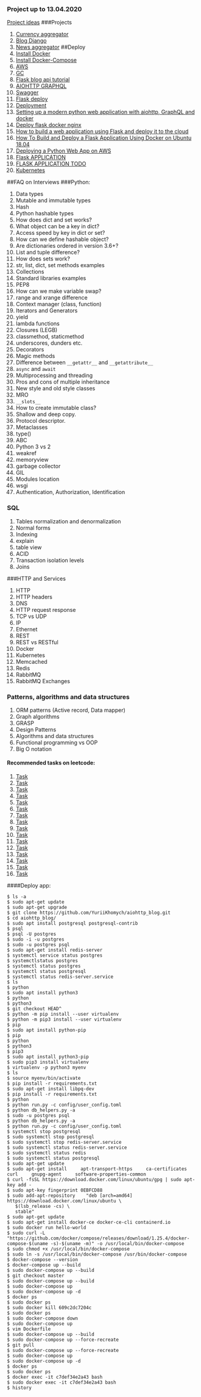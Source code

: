 ### Project up to 13.04.2020
[Project ideas](http://www.markammay.com/100-creative-ideas-for-a-website/)
###Projects
1. [Currency aggregator](https://github.com/YuriiKhomych/currency-aggregator)
1. [Blog Django](https://github.com/YuriiKhomych/db2-python-django)
1. [News aggregator](https://github.com/YuriiKhomych/news-aggregator)
##Deploy
1. [Install Docker](https://docs.docker.com/install/linux/docker-ce/ubuntu/)
1. [Install Docker-Compose](https://docs.docker.com/compose/install/)
1. [AWS](http://aws.amazon.com)
1. [GC](https://cloud.google.com)
1. [Flask blog api tutorial](https://github.com/olawalejarvis/blog_api_tutorial)
1. [AIOHTTP GRAPHQL](https://medium.com/@chimamireme/setting-up-a-modern-python-web-application-with-aiohttp-graphql-and-docker-149c52657142)
1. [Swagger](https://cloud.google.com)
1. [Flask deploy](https://github.com/YuriiKhomych/flask-deploy)
1. [Deployment](https://www.fullstackpython.com/deployment.html)
1. [Setting up a modern python web application with aiohttp, GraphQL and docker](https://medium.com/@chimamireme/setting-up-a-modern-python-web-application-with-aiohttp-graphql-and-docker-149c52657142)
1. [Deploy flask docker nginx](https://ianlondon.github.io/blog/deploy-flask-docker-nginx/)
1. [How to build a web application using Flask and deploy it to the cloud](https://www.freecodecamp.org/news/how-to-build-a-web-application-using-flask-and-deploy-it-to-the-cloud-3551c985e492/)
1. [How To Build and Deploy a Flask Application Using Docker on Ubuntu 18.04](https://www.digitalocean.com/community/tutorials/how-to-build-and-deploy-a-flask-application-using-docker-on-ubuntu-18-04)
1. [Deploying a Python Web App on AWS](https://towardsdatascience.com/deploying-a-python-web-app-on-aws-57ed772b2319)
1. [Flask APPLICATION](https://www.digitalocean.com/community/tutorials/how-to-build-and-deploy-a-flask-application-using-docker-on-ubuntu-18-04)
1. [FLASK APPLICATION TODO](https://www.youtube.com/playlist?list=PLlWXhlUMyooZr5R2u2Zwxt6Pw6iwBo5y5)
1. [Kubernetes](https://www.digitalocean.com/community/tutorials/how-to-build-and-deploy-a-flask-application-using-docker-on-ubuntu-18-04)

##FAQ on Interviews
###Python:
1. Data types
2. Mutable and immutable types
2. Hash
3. Python hashable types
4. How does dict and set works?
5. What object can be a key in dict?
6. Access speed by key in dict or set?
7. How can we define hashable object?
8. Are dictionaries ordered in version 3.6+?
9. List and tuple difference?
10. How does sets work?
11. str, list, dict, set methods examples
13. Collections
14. Standard libraries examples
15. PEP8
16. How can we make variable swap?
17. range and xrange difference
18. Context manager (class, function)
19. Iterators and Generators
20. yield
21. lambda functions
22. Closures (LEGB)
23. classmethod, staticmethod
24. underscores, dunders etc.
25. Decorators
26. Magic methods
27. Difference between `__getattr__` and `__getattribute__`
28. `async` and `await`
29. Multiprocessing and threading
30. Pros and cons of multiple inheritance
31. New style and old style classes
32. MRO
33. `__slots__`
34. How to create immutable class?
35. Shallow and deep copy.
36. Protocol descriptor.
37. Metaclasses
38. type()
39. ABC
40. Python 3 vs 2
41. weakref
42. memoryview
43. garbage collector
44. GIL
45. Modules location
46. wsgi
47. Authentication, Authorization, Identification

### SQL
1. Tables normalization and denormalization
2. Normal forms
3. Indexing
4. explain
5. table view
6. ACID
7. Transaction isolation levels
9. Joins

###HTTP and Services
1. HTTP
2. HTTP headers
3. DNS
4. HTTP request response
5. TCP vs UDP
6. IP
7. Ethernet
8. REST
9. REST vs RESTful
10. Docker
11. Kubernetes
12. Memcached
13. Redis
13. RabbitMQ
14. RabbitMQ Exchanges

### Patterns, algorithms and data structures
1. ORM patterns (Active record, Data mapper)
2. Graph algorithms
3. GRASP
4. Design Patterns
5. Algorithms and data structures
6. Functional programming vs OOP
7. Big O notation

#### Recommended tasks on leetcode:
1. [Task](https://leetcode.com/articles/reverse-integer/)
2. [Task](https://leetcode.com/articles/longest-common-prefix/)
3. [Task](https://leetcode.com/articles/remove-duplicates-from-sorted-array)
4. [Task](https://leetcode.com/articles/remove-element/)
5. [Task](https://leetcode.com/articles/range-sum-of-bst/)
6. [Task](https://leetcode.com/articles/unique-morse-code-words/)
7. [Task](https://leetcode.com/articles/big-countries/)
8. [Task](https://leetcode.com/articles/sort-array-by-parity/)
9. [Task](https://leetcode.com/articles/swap-salary/)
10. [Task](https://leetcode.com/articles/number-of-recent-calls/)
11. [Task](https://leetcode.com/articles/employee-bonus/)
12. [Task](https://leetcode.com/articles/duplicate-emails/)
13. [Task](https://leetcode.com/articles/duplicate-zeros/)
14. [Task](https://leetcode.com/articles/employee-importance/)
15. [Task](https://leetcode.com/articles/first-unique-character-in-a-string/)
16. [Task](https://leetcode.com/articles/binary-search/)

####Deploy app:
```
$ ls -a
$ sudo apt-get update
$ sudo apt-get upgrade 
$ git clone https://github.com/YuriiKhomych/aiohttp_blog.git
$ cd aiohttp_blog/
$ sudo apt install postgresql postgresql-contrib
$ psql
$ psql -U postgres
$ sudo -i -u postgres
$ sudo -u postgres psql
$ sudo apt-get install redis-server
$ systemctl service status postgres
$ systemctlstatus postgres
$ systemctl status postgres
$ systemctl status postgresql
$ systemctl status redis-server.service
$ ls
$ python
$ sudo apt install python3
$ python
$ python3
$ git checkout HEAD^
$ python -m pip install --user virtualenv
$ python -m pip3 install --user virtualenv
$ pip
$ sudo apt install python-pip
$ pip
$ python
$ python3
$ pip3
$ sudo apt install python3-pip
$ sudo pip3 install virtualenv 
$ virtualenv -p python3 myenv
$ ls
$ source myenv/bin/activate
$ pip install -r requirements.txt 
$ sudo apt-get install libpq-dev
$ pip install -r requirements.txt 
$ python
$ python run.py -c config/user_config.toml
$ python db_helpers.py -a
$ sudo -u postgres psql
$ python db_helpers.py -a
$ python run.py -c config/user_config.toml
$ systemctl stop postgresql
$ sudo systemctl stop postgresql
$ sudo systemctl stop redis-server.service 
$ sudo systemctl status redis-server.service 
$ sudo systemctl status redis
$ sudo systemctl status postgresql
$ sudo apt-get update
$ sudo apt-get install     apt-transport-https     ca-certificates     curl     gnupg-agent     software-properties-common
$ curl -fsSL https://download.docker.com/linux/ubuntu/gpg | sudo apt-key add -
$ sudo apt-key fingerprint 0EBFCD88
$ sudo add-apt-repository    "deb [arch=amd64] https://download.docker.com/linux/ubuntu \
   $(lsb_release -cs) \
   stable"
$ sudo apt-get update
$ sudo apt-get install docker-ce docker-ce-cli containerd.io
$ sudo docker run hello-world
$ sudo curl -L "https://github.com/docker/compose/releases/download/1.25.4/docker-compose-$(uname -s)-$(uname -m)" -o /usr/local/bin/docker-compose
$ sudo chmod +x /usr/local/bin/docker-compose
$ sudo ln -s /usr/local/bin/docker-compose /usr/bin/docker-compose
$ docker-compose --version
$ docker-compose up --build
$ sudo docker-compose up --build
$ git checkout master
$ sudo docker-compose up --build
$ sudo docker-compose up
$ sudo docker-compose up -d
$ docker ps
$ sudo docker ps
$ sudo docker kill 609c2dc7204c
$ sudo docker ps
$ sudo docker-compose down
$ sudo docker-compose up
$ vim Dockerfile 
$ sudo docker-compose up --build
$ sudo docker-compose up --force-recreate
$ git pull
$ sudo docker-compose up --force-recreate
$ sudo docker-compose up 
$ sudo docker-compose up -d
$ docker ps
$ sudo docker ps
$ docker exec -it c7def34e2a43 bash
$ sudo docker exec -it c7def34e2a43 bash
$ history
```

